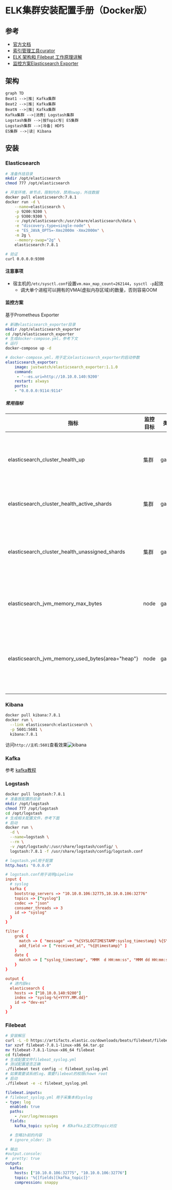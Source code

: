 # ELK集群安装配置手册（Docker版）

<!-- toc -->

## 参考

* [官方文档](https://www.elastic.co/guide/)
* [索引管理工具curator](https://github.com/elastic/curator)
* [ELK 架构和 Filebeat 工作原理详解](https://developer.ibm.com/zh/articles/os-cn-elk-filebeat/)
* [监控方案Elasticsearch Exporter](https://github.com/justwatchcom/elasticsearch_exporter)

## 架构

```mermaid
graph TD
Beat1 -->|推| Kafka集群
Beat2 -->|推| Kafka集群
BeatN -->|推| Kafka集群
Kafka集群 -->|消费| Logstash集群
Logstash集群 -->|按Topic写| ES集群
Logstash集群 -->|冷备| HDFS
ES集群 -->|读| Kibana
```

## 安装

### Elasticsearch

```bash
# 准备外挂目录
mkdir /opt/elasticsearch
chmod 777 /opt/elasticsearch

# 开发环境，单节点，限制内存，禁用swap，外挂数据
docker pull elasticsearch:7.8.1
docker run -d \
    --name=elasticsearch \
    -p 9200:9200 \
    -p 9300:9300 \
    -v /opt/elasticsearch:/usr/share/elasticsearch/data \
    -e "discovery.type=single-node" \
    -e "ES_JAVA_OPTS=-Xms2000m -Xmx2000m" \
    -m 2g \
    --memory-swap="2g" \
    elasticsearch:7.8.1

# 验证
curl 0.0.0.0:9300
```

#### 注意事项

* 宿主机的`/etc/sysctl.conf`设置`vm.max_map_count=262144`，`sysctl -p`起效
  * 调大单个进程可以拥有的VMA(虚拟内存区域)的数量，否则容易OOM

#### 监控方案

基于Prometheus Exporter

```bash
# 新建elasticsearch_exporter目录
mkdir /opt/elasticsearch_exporter
cd /opt/elasticsearch_exporter
# 生成docker-compose.yml，参考下文
# 运行
docker-compose up -d
```

```yml
# docker-compose.yml，用于定义elasticsearch_exporter的启动参数
elasticsearch_exporter:
    image: justwatch/elasticsearch_exporter:1.1.0
    command:
     - '--es.uri=http://10.10.0.140:9200'
    restart: always
    ports:
    - "0.0.0.0:9114:9114"
```

##### 常用指标

| 指标 | 监控目标 | 类型 | 单位 | 意义 |
| ---- | ---- | ---- | ---- | ---- |
| elasticsearch_cluster_health_up | 集群 | gauge | 字典 | ES集群的存活状态，1=运行；0=宕机 |
| elasticsearch_cluster_health_active_shards | 集群 | gauge | 正整数 | 分片总数量，包括副本 |
| elasticsearch_cluster_health_unassigned_shards | 集群 | gauge | 正整数 | 未分配的分片数，大于总分片数的50%，代表集群异常 |
| elasticsearch_jvm_memory_max_bytes | node | gauge | byte | jvm最大内存数，由Xmx指定 |
| elasticsearch_jvm_memory_used_bytes{area="heap"} | node | gauge | byte | node的jvm使用的堆内存数，大于总内存的85%代表异常 |

### Kibana

```bash
docker pull kibana:7.8.1
docker run \
  --link elasticsearch:elasticsearch \
  -p 5601:5601 \
  kibana:7.8.1
```

访问`http://主机:5601`查看效果![kibana](./kibana.png)

### Kafka

参考 [kafka教程](/doc/tech_tutorial/中间件/kafka.md)

### Logstash

```bash
docker pull logstash:7.8.1
# 准备放配置的目录
mkdir /opt/logstash
chmod 777 /opt/logstash
cd /opt/logstash
# 生成相关配置文件，参考下面
# 启动
docker run \
  -d \
  --name=logstash \
  --rm \
  -v /opt/logstash/:/usr/share/logstash/config/ \
  logstash:7.8.1 -f /usr/share/logstash/config/logstash.conf
```

```yml
# logstash.yml用于配置
http.host: "0.0.0.0"
```

```conf
# logstash.conf用于说明pipeline
input {
  # syslog
  kafka {
    bootstrap_servers => "10.10.0.106:32775,10.10.0.106:32776"
    topics => ["syslog"]
    codec => "json"
    consumer_threads => 3
    id => "syslog"
  }
}

filter {
    grok {
      match => { "message" => "%{SYSLOGTIMESTAMP:syslog_timestamp} %{SYSLOGHOST:syslog_hostname} %{DATA:syslog_program}(?:\[%{POSINT:syslog_pid}\])?: %{GREEDYDATA:syslog_message}" }
      add_field => [ "received_at", "%{@timestamp}" ]
    }
    date {
      match => [ "syslog_timestamp", "MMM  d HH:mm:ss", "MMM dd HH:mm:ss" ]
    }
}

output {
  # 进内部es
  elasticsearch {
    hosts => ["10.10.0.140:9200"]
    index => "syslog-%{+YYYY.MM.dd}"
    id => "dev-es"
  }
}
```

### Filebeat

```bash
# 安装解压
curl -L -O https://artifacts.elastic.co/downloads/beats/filebeat/filebeat-7.8.1-linux-x86_64.tar.gz
tar xzvf filebeat-7.8.1-linux-x86_64.tar.gz
mv filebeat-7.8.1-linux-x86_64 filebeat
cd filebeat
# 生成配置文件filebeat_syslog.yml
# 测试配置是否正确
./filebeat test config -c filebeat_syslog.yml
# 如果需要读系统log，需要filebeat的权限chown root
# 启动
./filebeat -e -c filebeat_syslog.yml
```

```yml
filebeat.inputs:
# filebeat_syslog.yml 用于采集本机syslog
- type: log
  enabled: true
  paths:
    - /var/log/messages
  fields:
    kafka_topic: syslog  # 和kafka上定义的topic对应

  # 忽略1h前的内容
  # ignore_older: 1h

# 输出
#output.console:
#  pretty: true
output:
  kafka:
    hosts: ["10.10.0.106:32775", "10.10.0.106:32776"]
    topic: '%{[fields][kafka_topic]}'
    compression: snappy
```
